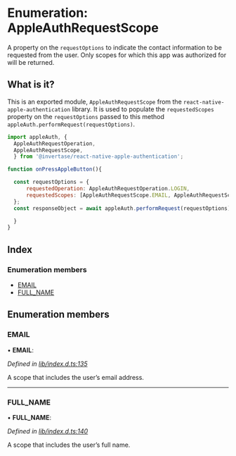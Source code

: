 # Enumeration: AppleAuthRequestScope

A property on the `requestOptions` to indicate the contact information to be requested from the user. Only scopes for which this app was
authorized for will be returned.

## What is it?

This is an exported module, `AppleAuthRequestScope` from the `react-native-apple-authentication` library. It is used to populate the `requestedScopes` property on the `requestOptions` passed to this method `appleAuth.performRequest(requestOptions)`.

```js
import appleAuth, {
  AppleAuthRequestOperation,
  AppleAuthRequestScope,
  } from '@invertase/react-native-apple-authentication';

function onPressAppleButton(){

  const requestOptions = {
      requestedOperation: AppleAuthRequestOperation.LOGIN,
      requestedScopes: [AppleAuthRequestScope.EMAIL, AppleAuthRequestScope.FULL_NAME],
  };
  const responseObject = await appleAuth.performRequest(requestOptions);

  }
}
```

## Index

### Enumeration members

- [EMAIL](_lib_index_d_.rnappleauth.appleauthrequestscope.md#email)
- [FULL_NAME](_lib_index_d_.rnappleauth.appleauthrequestscope.md#full_name)

## Enumeration members

### EMAIL

• **EMAIL**:

_Defined in [lib/index.d.ts:135](https://github.com/invertase/react-native-apple-authentication/blob/2b75721d/lib/index.d.ts#L135)_

A scope that includes the user’s email address.

---

### FULL_NAME

• **FULL_NAME**:

_Defined in [lib/index.d.ts:140](https://github.com/invertase/react-native-apple-authentication/blob/2b75721d/lib/index.d.ts#L140)_

A scope that includes the user’s full name.
